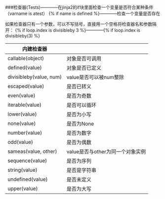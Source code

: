 ###检查器(Tests)————在jinja2的if块里面检查一个变量是否符合某种条件（varname is atest）
{% if name is defined %}————检查一个变量是否存在

如果检查器只有一个参数，可以不写括号，直接用一个空格将检查器名和参数隔开：
{% if loop.index is divisibleby 3 %}————{% if loop.index is divisibleby(3) %}

|       内建检查器        |                                  |
|-------------------------|----------------------------------|
| callable(object)        | 对象是否可调用                   |
| defined(value)          | 对象是否已定义                   |
| divisibleby(value, num) | value是否可以被num整除           |
| escaped(value)          | 是否已转义                       |
| even(value)             | 是否为奇数                       |
| iterable(value)         | 是否可以循环                     |
| lower(value)            | 是否为小写                       |
| none(value)             | 是否为None                       |
| number(value)           | 是否为数字                       |
| odd(value)              | 是否为偶数                       |
| sameas(value, other)    | value是否与other为同一个对象实例 |
| sequence(value)         | 是否为序列                       |
| string(value)           | 是否是字符串                     |
| undefined(value)        | 是否未定义                       |
| upper(value)            | 是否为大写                       |

